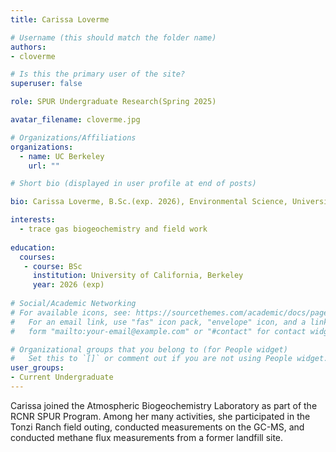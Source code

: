 ```yaml
---
title: Carissa Loverme

# Username (this should match the folder name)
authors:
- cloverme

# Is this the primary user of the site?
superuser: false

role: SPUR Undergraduate Research(Spring 2025)

avatar_filename: cloverme.jpg

# Organizations/Affiliations
organizations:
  - name: UC Berkeley
    url: ""

# Short bio (displayed in user profile at end of posts)

bio: Carissa Loverme, B.Sc.(exp. 2026), Environmental Science, University of California at Berkeley. SPUR researcher in Atmospheric Biogeochemistry Lab (Jan 2025- May 2025).   

interests:
  - trace gas biogeochemistry and field work
  
education:
  courses:
   - course: BSc  
     institution: University of California, Berkeley
     year: 2026 (exp)
      
# Social/Academic Networking
# For available icons, see: https://sourcethemes.com/academic/docs/page-builder/#icons
#   For an email link, use "fas" icon pack, "envelope" icon, and a link in the
#   form "mailto:your-email@example.com" or "#contact" for contact widget.

# Organizational groups that you belong to (for People widget)
#   Set this to `[]` or comment out if you are not using People widget.
user_groups:
- Current Undergraduate
---
```


Carissa joined the Atmospheric Biogeochemistry Laboratory as part of the RCNR SPUR Program. Among her many activities, she participated in the Tonzi Ranch field outing, conducted measurements on the GC-MS, and conducted methane flux measurements from a former landfill site. 
